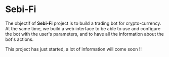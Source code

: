 # Sebi-Fi
The objectif of **Sebi-Fi** project is to build a trading bot for crypto-currency.
At the same time, we build a web interface to be able to use and configure the bot with the user's parameters, and to have all the information about the bot's actions.

This project has just started, a lot of information will come soon !!
